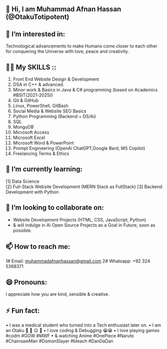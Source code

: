## 👋 Hi, I am Muhammad Afnan Hassan (@OtakuTotipotent)
  
## 👀 I’m interested in:
Technological advancements to make Humans come closer to each other for conquering the Universe with love, peace and creativity.

## 👨‍💻 My SKILLS ::
1) Front End Website Design & Development
2) DSA in C++ & advanced.
3) Minor work & Basics in Java & C# programming (based on Academics #BSIT(2021-2025))
4) Git & GitHub
5) Linux, PowerShell, GitBash
6) Social Media & Website SEO Basics
7) Python Programming (Backend + DS/Ai)
8) SQL
9) MongoDB
10) Microsoft Access
11) Microsoft Excel
12) Microsoft Word & PowerPoint
13) Prompt Engineering (OpenAi ChatGPT,Google Bard, MS Copilot)
14) Freelancing Terms & Ethics

## 🌱 I’m currently learning:
[1] Data Science                    
[2] Full-Stack Website Development (MERN Stack as FullStack)
[3] Backend Development with Python
  
## 💞️ I’m looking to collaborate on:
- Website Development Projects (HTML, CSS, JavaScript, Python)
- & will indulge in Ai Open Source Projects as a Goal in Future, soon as possible.
  
## 📫 How to reach me:
1# Email:
   muhammadafnanhassan@gmail.com
2# Whatsapp:
   +92 324 5368371

## 😄 Pronouns:
I appreciate how you are kind, sensible & creative.

## ⚡ Fun fact:
• I was a medical student who turned into a Tech enthusiast later on.
• I am an Otaku 🐰 👾 😉 🐣
• I love coding & Debugging 😭😁
• I love playing games #codm #GOW #MWF
• & watching Anime #OnePiece #Naruto #ChainsawMan #DomonSlayer #bleach #DanDaDan
